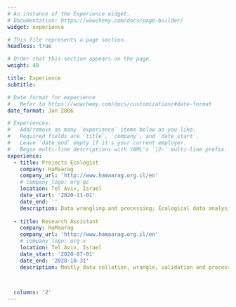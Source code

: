 ```yaml
---
# An instance of the Experience widget.
# Documentation: https://wowchemy.com/docs/page-builder/
widget: experience

# This file represents a page section.
headless: true

# Order that this section appears on the page.
weight: 40

title: Experience
subtitle:

# Date format for experience
#   Refer to https://wowchemy.com/docs/customization/#date-format
date_format: Jan 2006

# Experiences.
#   Add/remove as many `experience` items below as you like.
#   Required fields are `title`, `company`, and `date_start`.
#   Leave `date_end` empty if it's your current employer.
#   Begin multi-line descriptions with YAML's `|2-` multi-line prefix.
experience:
  - title: Projects Ecologist
    company: HaMaarag
    company_url: 'http://www.hamaarag.org.il/en'
    # company_logo: org-gc
    location: Tel Aviv, Israel
    date_start: '2020-11-01'
    date_end: ''
    description: Data wrangling and processing; Ecological data analysis; Writing ecological reports; Project coordination
        
  - title: Research Assistant
    company: HaMaarag
    company_url: 'http://www.hamaarag.org.il/en'
    # company_logo: org-x
    location: Tel Aviv, Israel
    date_start: '2020-07-01'
    date_end: '2020-10-31'
    description: Mostly data collation, wrangle, validation and processing.
    


  columns: '2'
---
```

